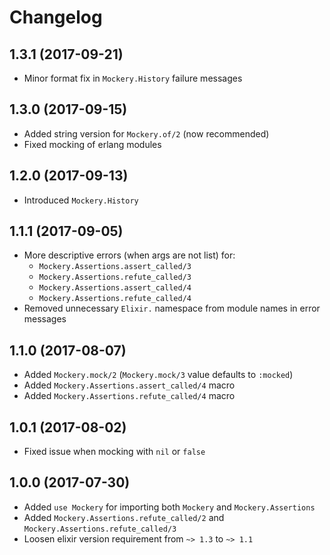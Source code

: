 # Changelog

## 1.3.1 (2017-09-21)
* Minor format fix in `Mockery.History` failure messages

## 1.3.0 (2017-09-15)
* Added string version for `Mockery.of/2` (now recommended)
* Fixed mocking of erlang modules

## 1.2.0 (2017-09-13)
* Introduced `Mockery.History`

## 1.1.1 (2017-09-05)
* More descriptive errors (when args are not list) for:
  * `Mockery.Assertions.assert_called/3`
  * `Mockery.Assertions.refute_called/3`
  * `Mockery.Assertions.assert_called/4`
  * `Mockery.Assertions.refute_called/4`
* Removed unnecessary `Elixir.` namespace from module names in error messages

## 1.1.0 (2017-08-07)
* Added `Mockery.mock/2` (`Mockery.mock/3` value defaults to `:mocked`)
* Added `Mockery.Assertions.assert_called/4` macro
* Added `Mockery.Assertions.refute_called/4` macro

## 1.0.1 (2017-08-02)
* Fixed issue when mocking with `nil` or `false`

## 1.0.0 (2017-07-30)
* Added `use Mockery` for importing both `Mockery` and `Mockery.Assertions`
* Added `Mockery.Assertions.refute_called/2` and `Mockery.Assertions.refute_called/3`
* Loosen elixir version requirement from `~> 1.3` to `~> 1.1`
